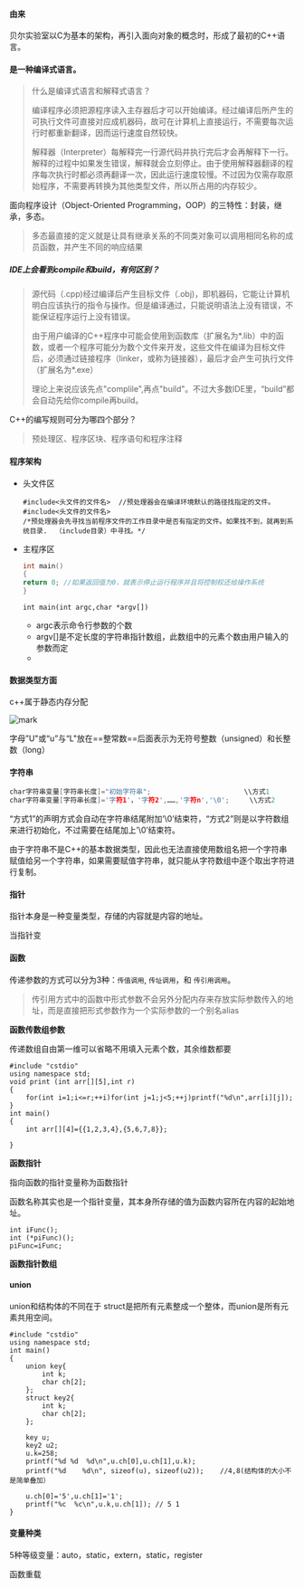 #### 由来

贝尔实验室以C为基本的架构，再引入面向对象的概念时，形成了最初的C++语言。

#### 是一种编译式语言。

> 什么是编译式语言和解释式语言？
>
> 编译程序必须把源程序读入主存器后才可以开始编译。经过编译后所产生的可执行文件可直接对应成机器码，故可在计算机上直接运行，不需要每次运行时都重新翻译，因而运行速度自然较快。
>
> 解释器（Interpreter）每解释完一行源代码并执行完后才会再解释下一行。解释的过程中如果发生错误，解释就会立刻停止。由于使用解释器翻译的程序每次执行时都必须再翻译一次，因此运行速度较慢。不过因为仅需存取原始程序，不需要再转换为其他类型文件，所以所占用的内存较少。

面向程序设计（Object-Oriented Programming，OOP）的三特性：封装，继承，多态。

> 多态最直接的定义就是让具有继承关系的不同类对象可以调用相同名称的成员函数，并产生不同的响应结果



##### IDE上会看到compile和build，有何区别？

> 源代码（.cpp)经过编译后产生目标文件（.obj)，即机器码，它能让计算机明白应该执行的指令与操作。但是编译通过，只能说明语法上没有错误，不能保证程序运行上没有错误。
>
> 由于用户编译的C++程序中可能会使用到函数库（扩展名为*.lib）中的函数，或者一个程序可能分为数个文件来开发，这些文件在编译为目标文件后，必须通过链接程序（linker，或称为链接器），最后才会产生可执行文件（扩展名为*.exe）
>
> 理论上来说应该先点"complile",再点"build"。不过大多数IDE里，“build”都会自动先给你compile再build。



C++的编写规则可分为哪四个部分？

> 预处理区、程序区块、程序语句和程序注释
#### 程序架构

* 头文件区

  ```
  #include<头文件的文件名>  //预处理器会在编译环境默认的路径找指定的文件。
  #include<头文件的文件名>  
  /*预处理器会先寻找当前程序文件的工作目录中是否有指定的文件。如果找不到，就再到系统目录.  （include目录）中寻找。*/
  ```

  

* 主程序区 

  ```c++
  int main()
  {
  return 0; //如果返回值为0，就表示停止运行程序并且将控制权还给操作系统
  }
  ```

  ```
  int main(int argc,char *argv[])
  ```
  
  * argc表示命令行参数的个数
  * argv[]是不定长度的字符串指针数组，此数组中的元素个数由用户输入的参数而定
  * 

#### 数据类型方面

c++属于静态内存分配

![mark](http://mally.oss-cn-qingdao.aliyuncs.com/PicGo上传的图片/20200406/221538676.png)



字母”U"或“u”与“L"放在==整常数==后面表示为无符号整数（unsigned）和长整数（long）

#### 字符串

```c
char字符串变量[字符串长度]="初始字符串";						\\方式1
char字符串变量[字符串长度]='字符1'，'字符2',……,'字符n','\0';		\\方式2
```

“方式1”的声明方式会自动在字符串结尾附加’\0’结束符，“方式2”则是以字符数组来进行初始化，不过需要在结尾加上’\0’结束符。



由于字符串不是C++的基本数据类型，因此也无法直接使用数组名把一个字符串赋值给另一个字符串，如果需要赋值字符串，就只能从字符数组中逐个取出字符进行复制。





#### 指针

指针本身是一种变量类型，存储的内容就是内容的地址。

当指针变





#### 函数

传递参数的方式可以分为3种：`传值调用`,   `传址调用`，和 `传引用调用`。

> 传引用方式中的函数中形式参数不会另外分配内存来存放实际参数传入的地址，而是直接把形式参数作为一个实际参数的一个别名alias



**函数传数组参数**

传递数组自由第一维可以省略不用填入元素个数，其余维数都要

```
#include "cstdio"
using namespace std;
void print (int arr[][5],int r)
{
    for(int i=1;i<=r;++i)for(int j=1;j<5;++j)printf("%d\n",arr[i][j]);
}
int main()
{
    int arr[][4]={{1,2,3,4},{5,6,7,8}};
    
}
```





**函数指针**

指向函数的指针变量称为函数指针

函数名称其实也是一个指针变量，其本身所存储的值为函数内容所在内容的起始地址。

```
int iFunc();
int (*piFunc)();
piFunc=iFunc;
```



**函数指针数组**



#### union

union和结构体的不同在于 struct是把所有元素整成一个整体，而union是所有元素共用空间。

```
#include "cstdio"
using namespace std;
int main()
{
    union key{
        int k;
        char ch[2];
    };
    struct key2{
        int k;
        char ch[2];
    };

    key u;
    key2 u2;
    u.k=258;
    printf("%d %d  %d\n",u.ch[0],u.ch[1],u.k);
    printf("%d    %d\n", sizeof(u), sizeof(u2));    //4,8(结构体的大小不是简单叠加）
    
    u.ch[0]='5',u.ch[1]='1';
    printf("%c  %c\n",u.k,u.ch[1]); // 5 1
}
```





#### 变量种类

5种等级变量：auto，static，extern，static，register

函数重载

